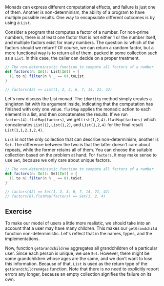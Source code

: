 Monads can express different computational effects, and failure is just one of them. 
Another is non-determinism, the ability of a program to have multiple possible results. 
One way to encapsulate different outcomes is by using a `List`. 

Consider a program that computes a factor of a number. 
For non-prime numbers, there is at least one factor that is not either 1 or the number itself, and multiple factors exist for many numbers.
The question is: which of the factors should we return?
Of course, we can return a random factor, but a more functional way is to return all of them, packed in some collection such as a `List`.
In this case, the caller can decide on a proper treatment.

```scala
// The non-deterministic function to compute all factors of a number 
def factors(n: Int): List[Int] = {
  (1 to n).filter(n % _ == 0).toList
}

// factors(42) == List(1, 2, 3, 6, 7, 14, 21, 42)
```

Let's now discuss the List monad. 
The `identity` method simply creates a singleton list with its argument inside, indicating that the computation has finished with only one value.
`flatMap` applies the monadic action to each element in a list, and then concatenates the results. 
If we run `factors(4).flatMap(factors)`, we get `List(1,2,4).flatMap(factors)` which concatenates `List(1)`, `List(1,2)`, and `List(1,2,4)` for the final result `List(1,1,2,1,2,4)`.

`List` is not the only collection that can describe non-determinism; another is `Set`. 
The difference between the two is that the latter doesn't care about repeats, while the former retains all of them. 
You can choose the suitable collection based on the problem at hand. 
For `factors`, it may make sense to use `Set`, because we only care about unique factors. 

```scala
// The non-deterministic function to compute all factors of a number 
def factors(n: Int): Set[Int] = {
  (1 to n).filter(n % _ == 0).toSet
}

// factors(42) == Set(1, 2, 3, 6, 7, 14, 21, 42)
// factors(6).flatMap(factors) == Set(1, 2, 4) 
```

## Exercise

To make our model of users a little more realistic, we should take into an account that a user may have many children. 
This makes our `getGrandchild` function non-deterministic. 
Let's reflect that in the names, types, and the implementations. 

Now, function `getGrandchildren` aggregates all grandchildren of a particular user.
Since each person is unique, we use `Set`. 
However, there might be some grandchildren whose ages are the same, and we don't want to lose this information. 
Because of that, `List` is used as the return type of the `getGrandchildrenAges` function. 
Note that there is no need to explicitly report errors any longer, because an empty collection signifies the failure on its own. 
